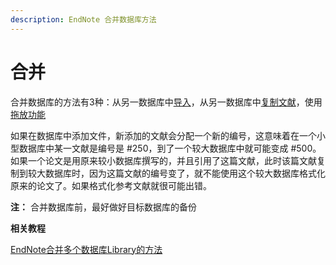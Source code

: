 ```yaml
---
description: EndNote 合并数据库方法
---
```


# 合并

合并数据库的方法有3种：从另一数据库中[导入](importing-endnote-libraries.md)，从另一数据库中[复制文献](../08Search/Copying_References_inLibs.htm)，使用[拖放功能](../08Search/Using_Drag_and_Drop.htm)

如果在数据库中添加文件，新添加的文献会分配一个新的编号，这意味着在一个小型数据库中某一文献是编号是 \#250，到了一个较大数据库中就可能变成 \#500。如果一个论文是用原来较小数据库撰写的，并且引用了这篇文献，此时该篇文献复制到较大数据库时，因为这篇文献的编号变了，就不能使用这个较大数据库格式化原来的论文了。如果格式化参考文献就很可能出错。

**注：** 合并数据库前，最好做好目标数据库的备份

**相关教程**

[EndNote合并多个数据库Library的方法](http://www.howsci.com/endnote-merge-library.html)

